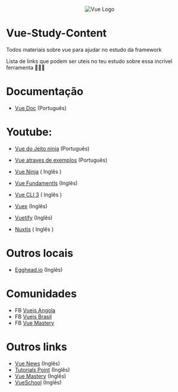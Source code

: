 <div>
  <p  align="center">
    <img src="https://br.vuejs.org/images/logo.png" alt="Vue Logo" />
  </p>
</div>


# Vue-Study-Content
Todos materiais sobre vue para ajudar no estudo da framework

Lista de links que podem ser uteis no teu estudo sobre essa incrível ferramenta 

# Documentação
- [Vue Doc](https://br.vuejs.org/index.html) (Português)

# Youtube:
- [Vue do Jeito ninja](https://www.youtube.com/watch?v=07-TvnH7XNo&list=PLcoYAcR89n-qq1vGRbaUiV6Q9puy0qigW) (Português)

- [Vue atraves de exemplos](https://www.youtube.com/watch?v=mYIivScX2uk) (Português)

- [Vue Ninja](https://www.youtube.com/watch?v=5LYrN_cAJoA&list=PL4cUxeGkcC9gQcYgjhBoeQH7wiAyZNrYa) ( Inglês )

- [Vue Fundamentls](https://www.youtube.com/watch?v=vzSjlLzGB1A&list=PLwAKR305CRO_1yAao-8aZiQnBqJeyng4O) (Inglês)

- [Vue CLI 3](https://www.youtube.com/watch?v=KeFdy1kVH4A&list=PL4cUxeGkcC9iCKx06qSncuvEPZ7x1UnKD) ( Inglês )

- [Vuex](https://www.youtube.com/watch?v=2CSr2vBApSI&list=PL55RiY5tL51pT0DNJraU93FhMzhXxtDAo) (Inglês)

- [Vuetify](https://www.youtube.com/watch?v=2uZYKcKHgU0&list=PL4cUxeGkcC9g0MQZfHwKcuB0Yswgb3gA5) (Inglês)

- [Nuxtjs](https://www.youtube.com/watch?v=Dc_5BpIB4X4&list=PL55RiY5tL51pk1RvaQOxI6sJ-yZzExzJn) ( Inglês )

# Outros locais
- [Egghead.io](https://egghead.io/courses/develop-basic-web-apps-with-vue-js) (Inglês)

# Comunidades
- FB [Vuejs Angola](https://www.facebook.com/groups/1861661303904646/)
- FB [Vuejs Brasil](https://www.facebook.com/groups/vuejsbr/?ref=bookmarks)
- FB [Vue Mastery](https://www.facebook.com/groups/152305585468331/)

# Outros links
- [Vue News](https://news.vuejs.org/) (Inglês)
- [Tutorials Point](https://www.tutorialspoint.com/vuejs/) (Inglês)
- [Vue Mastery](https://www.vuemastery.com/) (Inglês)
- [VueSchool](https://vueschool.io/articles/) (Inglês)

